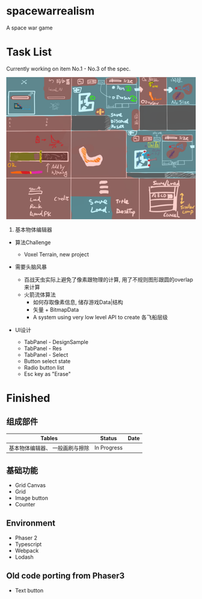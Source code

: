 # spacewarrealism
A space war game

# Task List

Currently working on item No.1 - No.3 of the spec.

![Specification](/assets/spec/实派宇宙III.png "Specification")

1. 基本物体编辑器

* 算法Challenge
	* Voxel Terrain, new project

* 需要头脑风暴
	* 百战天虫实际上避免了像素跟物理的计算, 用了不规则图形跟圆的overlap来计算
	* 火箭流体算法
		* 如何存取像素信息, 储存游戏Data|结构
		* 矢量 + BitmapData
		* A system using very low level API to create 各飞船层级

* UI设计
	* TabPanel - DesignSample
	* TabPanel - Res
	* TabPanel - Select
	* Button select state
	* Radio button list
	* Esc key as "Erase"

# Finished

## 组成部件

| Tables | Status 	| Date
| ------ | ------ 	| ---
| 基本物体编辑器、	一般画刷与擦除	| In Progress

## 基础功能

* Grid Canvas 			
* Grid			
* Image button 	
* Counter		

## Environment

* Phaser 2 			
* Typescript 		
* Webpack 			
* Lodash			

## Old code porting from Phaser3

* Text button
